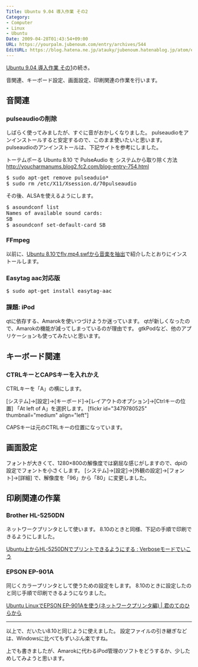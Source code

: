 ```yaml
---
Title: Ubuntu 9.04 導入作業 その2
Category:
- Computer
- Linux
- Ubuntu
Date: 2009-04-28T01:43:54+09:00
URL: https://yourpalm.jubenoum.com/entry/archives/544
EditURL: https://blog.hatena.ne.jp/atauky/jubenoum.hatenablog.jp/atom/entry/6653458415120885470
---
```


<a href="http://yourpalm.jubenoum.com/2009/04/ubuntu-904-%e5%b0%8e%e5%85%a5%e4%bd%9c%e6%a5%ad-%e3%81%9d%e3%81%ae1/" title="Ubuntu 9.04 導入作業 その1 | 君のてのひらから">Ubuntu 9.04 導入作業 その1</a>の続き。

音関連、キーボード設定、画面設定、印刷関連の作業を行います。

<!--more-->

<h2>音関連</h2>
<h3>pulseaudioの削除</h3>
しばらく使ってみましたが、すぐに音がおかしくなりました。
pulseaudioをアンインストールすると安定するので、このまま使いたいと思います。
pulseaudioのアンインストールは、下記サイトを参考にしました。

トーテムポーる Ubuntu 8.10 で PulseAudio を システムから取り除く方法
<a href="http://youcharmanums.blog2.fc2.com/blog-entry-754.html">http://youcharmanums.blog2.fc2.com/blog-entry-754.html</a>

<pre>$ sudo apt-get remove pulseaduio*
$ sudo rm /etc/X11/Xsession.d/70pulseaudio </pre>

その後、ALSAを使えるようにします。
<pre>$ asoundconf list
Names of available sound cards:
SB
$ asoundconf set-default-card SB</pre>

<h3>FFmpeg</h3>
以前に、<a href="http://yourpalm.jubenoum.com/2009/04/ubuntu-810%e3%81%a7flvmp4swf%e3%81%8b%e3%82%89%e9%9f%b3%e6%a5%bd%e3%82%92%e6%8a%bd%e5%87%ba/" title="Ubuntu 8.10でflv,mp4,swfから音楽を抽出 | 君のてのひらから">Ubuntu 8.10でflv,mp4,swfから音楽を抽出</a>で紹介したとおりにインストールします。

<h3>Easytag aac対応版</h3>
<pre>$ sudo apt-get install easytag-aac</pre>

<h3>課題: iPod</h3>
qtに依存する、Amarokを使いつづけようか迷っています。
qtが新しくなったので、Amarokの機能が減ってしまっているのが理由です。
gtkPodなど、他のアプリケーションも使ってみたいと思います。

<h2>キーボード関連</h2>
<h3>CTRLキーとCAPSキーを入れかえ</h3>
CTRLキーを「A」の横にします。

[システム]→[設定]→[キーボード]→[レイアウトのオプション]→[Ctrlキーの位置]
「At left of A」を選択します。
[flickr id="3479780525" thumbnail="medium" align="left"]

CAPSキーは元のCTRLキーの位置になっています。

<h2>画面設定</h2>
フォントが大きくて、1280×800の解像度では窮屈な感じがしますので、dpiの設定でフォントを小さくします。
[システム]→[設定]→[外観の設定]→[フォント]→[詳細]
で、解像度を「96」から「80」に変更しました。

<h2>印刷関連の作業</h2>
<h3>Brother HL-5250DN</h3>
ネットワークプリンタとして使います。
8.10のときと同様、下記の手順で印刷できるようにしました。

<a href="http://ja.verbmode.net/2008/12/02/enable_printing_with_hl5250dn" title="Ubuntu上からHL-5250DNでプリントできるようにする : Verboseモードでいこう">Ubuntu上からHL-5250DNでプリントできるようにする : Verboseモードでいこう</a>

<h3>EPSON EP-901A</h3>
同じくカラープリンタとして使うための設定をします。
8.10のときに設定したのと同じ手順で印刷できるようになりました。

<a href="http://yourpalm.jubenoum.com/2009/03/ubuntu-linux%e3%81%a7epson-ep-901a%e3%82%92%e4%bd%bf%e3%81%86%e3%83%8d%e3%83%83%e3%83%88%e3%83%af%e3%83%bc%e3%82%af%e3%83%97%e3%83%aa%e3%83%b3%e3%82%bf%e7%b7%a8/" title="Ubuntu LinuxでEPSON EP-901Aを使う(ネットワークプリンタ編) | 君のてのひらから">Ubuntu LinuxでEPSON EP-901Aを使う(ネットワークプリンタ編) | 君のてのひらから</a>

<hr />
以上で、だいたい8.10と同じように使えました。
設定ファイルの引き継ぎなどは、Windowsに比べてもずいぶん楽ですね。

上でも書きましたが、Amarokに代わるiPod管理のソフトをどうするか、少しためしてみようと思います。
